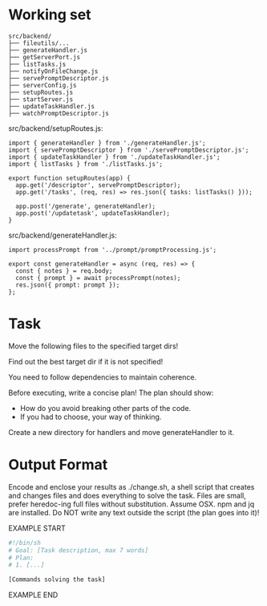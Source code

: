 # Working set

```
src/backend/
├── fileutils/...
├── generateHandler.js
├── getServerPort.js
├── listTasks.js
├── notifyOnFileChange.js
├── servePromptDescriptor.js
├── serverConfig.js
├── setupRoutes.js
├── startServer.js
├── updateTaskHandler.js
├── watchPromptDescriptor.js

```
src/backend/setupRoutes.js:
```
import { generateHandler } from './generateHandler.js';
import { servePromptDescriptor } from './servePromptDescriptor.js';
import { updateTaskHandler } from './updateTaskHandler.js';
import { listTasks } from './listTasks.js';

export function setupRoutes(app) {
  app.get('/descriptor', servePromptDescriptor);
  app.get('/tasks', (req, res) => res.json({ tasks: listTasks() }));

  app.post('/generate', generateHandler);
  app.post('/updatetask', updateTaskHandler);
}

```

src/backend/generateHandler.js:
```
import processPrompt from '../prompt/promptProcessing.js';

export const generateHandler = async (req, res) => {
  const { notes } = req.body;
  const { prompt } = await processPrompt(notes);
  res.json({ prompt: prompt });
};

```


# Task

Move the following files to the specified target dirs!

Find out the best target dir if it is not specified!

You need to follow dependencies to maintain coherence.

Before executing, write a concise plan! The plan should show:
 - How do you avoid breaking other parts of the code.
 - If you had to choose, your way of thinking.

Create a new directory for handlers and move generateHandler to it.


# Output Format

Encode and enclose your results as ./change.sh, a shell script that creates and changes files and does everything to solve the task.
Files are small, prefer heredoc-ing full files without substitution.
Assume OSX.
npm and jq are installed.
Do NOT write any text outside the script (the plan goes into it)!


EXAMPLE START

```sh
#!/bin/sh
# Goal: [Task description, max 7 words]
# Plan:
# 1. [...]

[Commands solving the task]
```

EXAMPLE END

